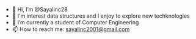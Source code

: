 - 👋 Hi, I’m @Sayalinc28
- 👀 I'm interest data structures and I enjoy to explore new techknologies
- 🌱 I’m currently a student of Computer Engineering
- 📫 How to reach me: sayalinc2001@gmail.com

<!---
Sayalinc28/Sayalinc28 is a ✨ special ✨ repository because its `README.md` (this file) appears on your GitHub profile.
You can click the Preview link to take a look at your changes.
--->
